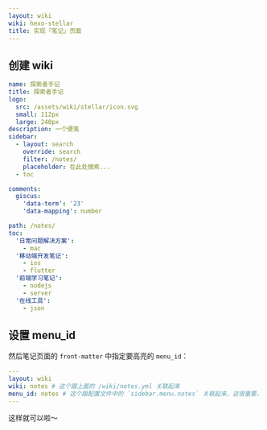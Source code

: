 ```yaml
---
layout: wiki
wiki: hexo-stellar
title: 实现「笔记」页面
---
```


## 创建 wiki

```yaml blog/source/_data/wiki/notes.yml
name: 探索者手记
title: 探索者手记
logo:
  src: /assets/wiki/stellar/icon.svg
  small: 112px
  large: 240px
description: 一个便笺
sidebar: 
  - layout: search
    override: search
    filter: /notes/
    placeholder: 在此处搜索...
  - toc

comments:
  giscus:
    'data-term': '23'
    'data-mapping': number

path: /notes/
toc:
  '日常问题解决方案':
    - mac
  '移动端开发笔记':
    - ios
    - flutter
  '前端学习笔记':
    - nodejs
    - server
  '在线工具':
    - json
```

## 设置 menu_id

然后笔记页面的 `front-matter` 中指定要高亮的 `menu_id`：

```yaml blog/source/notes/index.md
---
layout: wiki
wiki: notes # 这个跟上面的 /wiki/notes.yml 关联起来
menu_id: notes # 这个跟配置文件中的 `sidebar.menu.notes` 关联起来，这很重要，如果没有这个，就像普通的wiki项目一样了
---
```

这样就可以啦～